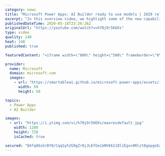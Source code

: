 ```yaml
---
category: news
title: "Microsoft Power Apps: AI Builder ready to use models | 2020 release wave 1 overview"
excerpt: "In this overview video, we highlight some of the new capabilities included in the latest update to Microsoft Power Apps, AI Builder ready to use models.     Here are the capabilities covered:   • Entity extraction helps you by identifying and extracting people, dates, places, locations, etc. from text"
publishedDateTime: 2020-05-18T23:26:26Z
originalUrl: "https://youtube.com/watch?v=h70jOr56EKs"
type: video
quality: 148
heat: 148
published: true

featuredContent: "<iframe width=\"800\" height=\"500\" frameborder=\"0\" src=\"https://www.youtube.com/embed/h70jOr56EKs\" allow=\"accelerometer; autoplay; encrypted-media; gyroscope; picture-in-picture\" allowfullscreen></iframe>"

provider:
  name: Microsoft
  domain: microsoft.com
  images:
    - url: "https://smartableai.github.io/microsoft-power-apps/assets/images/organizations/microsoft.com-50x50.jpg"
      width: 50
      height: 50

topics:
  - Power Apps
  - AI Builder

images:
  - url: "https://i.ytimg.com/vi/h70jOr56EKs/maxresdefault.jpg"
    width: 1280
    height: 720
    isCached: true

secured: "D4fq86sGrDY0/CqqSyh2G9gZr0jJL6fGeibNV66118liEgu+8Rlzt0gepgobZfuFq3ysfvuUY1EfKNsyX1RzJMlr7R8tKF9tgiYF2XD/YnmplGqG7T8u1muwHU+Bogpf+4wpaJvr/Bp0FJ49OoBVGZyJ4O9haUm/rqnU53toyLDiLh9y6nxFwyFttGdo5ghBjy3kbq+vifnqyHQVfEcYIeckM3tA3LoEvbDIAjPq2h4fN/hSTPnlDui9Eab372UeTCC2yuOBZ46LNfZ3Gfvl9AZr4H2ddAfu+FdTr9+CnbxoyCQEseJUgBgbz71hY6r4Fw2H++ElN36k6u1BBeYfp26GyK3b0L7RydW3SqJwR7rjoguxKVkqmzeC7diq4QKLTl/aVr95i8RrA2c4qr2jZRuMr0qzGYWViVUXqw1xQ5Y=;SZ1zDotLVIn3d+Tw8S3phw=="
---
```


